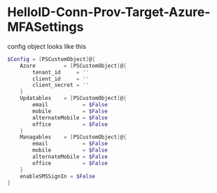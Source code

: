 # HelloID-Conn-Prov-Target-Azure-MFASettings


config object looks like this

```powershell
$Config = [PSCustomObject]@{
    Azure         = [PSCustomObject]@{
        tenant_id     = ''
        client_id     = ''
        client_secret = ''
    }
    Updatables    = [PSCustomObject]@{
        email           = $False
        mobile          = $False
        alternateMobile = $False
        office          = $False
    }
    Managables    = [PSCustomObject]@{
        email           = $False
        mobile          = $False
        alternateMobile = $False
        office          = $False
    }
    enableSMSSignIn = $False
}
```
